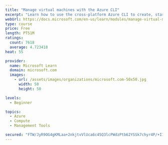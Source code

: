 ```yaml
---
title: "Manage virtual machines with the Azure CLI"
excerpt: "Learn how to use the cross-platform Azure CLI to create, start, stop, and perform other management tasks related to virtual machines in Azure."
webUrl: https://docs.microsoft.com/en-us/learn/modules/manage-virtual-machines-with-azure-cli/
type: course
price: Free
length: PT51M
ratings:
  count: 7618
  average: 4.723418
heat: 55

provider:
  name: Microsoft Learn
  domain: microsoft.com
  images:
    - url: /assets/images/organizations/microsoft.com-50x50.jpg
      width: 50
      height: 50

levels:
  - Beginner

topics:
  - Azure
  - Compute
  - Management Tools

secured: "FTW/JyR9OG4gKMLaa+2nkjtvVlUca6c45Q3lcPWdzPtb62YSSk7chyr4P/+I18r7yOc9LQiheO5GmbIhgLVBlth+GVJrDmbHIOxKq2Nxm1e/FRVr6dK7stdmCHqsb09YLalu+qq5KklSEVhoJaqe095i2hNYDWelz2ypc7rYVQLyw8RBuj9E3oWpBhpyFuKzrqLHUPgAjMvoLlUlwMb4SpsJAiXy/JcXiA/nSdXdP6W5YpfA81pZvMQY2sJQFZIkYNQ6WduIoC+yLX/l79xoc0brNcfSJPYZtVPUGImRPAu/8zE7i2CFOskaeg3ed2ge1/ZxiXAfq+19swmAz90walHjp0v0sjvcYJoPB4vPJD7uv4AfsDeSTT+tDjGTSsp5Gw1Dtj1ggWl3Pv6kGNSy3n2PJWakxSSYdAA4R2FUN8o=;rFMlfFaClmuKhhs+knLyHg=="
---
```


